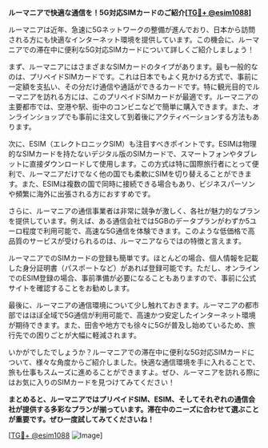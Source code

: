 **ルーマニアで快適な通信を！5G対応SIMカードのご紹介[[TG💪+ @esim1088](https://t.me/s/esim1088)]**

ルーマニアは近年、急速に5Gネットワークの整備が進んでおり、日本から訪問される方にも快適なインターネット環境を提供しています。この機会に、ルーマニアでの滞在中に便利な5G対応SIMカードについて詳しくご紹介しましょう！

まず、ルーマニアにはさまざまなSIMカードのタイプがあります。最も一般的なのは、プリペイドSIMカードです。これは日本でもよく見かける方式で、事前に一定額を支払い、その分だけ通信や通話ができるカードです。特に観光目的でルーマニアを訪れる方には、このプリペイドSIMカードが最適です。ルーマニアの主要都市では、空港や駅、街中のコンビニなどで簡単に購入できます。また、オンラインショップでも事前に注文して到着後にアクティベーションする方法もあります。

次に、ESIM（エレクトロニックSIM）も注目すべきポイントです。ESIMは物理的なSIMカードを持たないデジタル版のSIMカードで、スマートフォンやタブレットに直接ダウンロードして使用します。この方式は特に国際旅行者にとって便利で、ルーマニアだけでなく他の国でも柔軟にSIMを切り替えることができます。また、ESIMは複数の国で同時に接続できる場合もあり、ビジネスパーソンや頻繁に海外に出張される方におすすめです。

さらに、ルーマニアの通信事業者は非常に競争が激しく、各社が魅力的なプランを提供しています。例えば、ある通信会社では5GBのデータプランがわずか5ユーロ程度で利用可能で、高速な5G通信を体験できます。このような低価格で高品質のサービスが受けられるのは、ルーマニアならではの特徴と言えます。

ルーマニアでのSIMカードの登録も簡単です。ほとんどの場合、個人情報を記載した身分証明書（パスポートなど）があれば登録可能です。ただし、オンラインでのESIM登録の場合、事前準備が必要になることもありますので、事前に公式サイトを確認することをお勧めします。

最後に、ルーマニアの通信環境について少し触れておきます。ルーマニアの都市部ではほぼ全域で5G通信が利用可能で、高速かつ安定したインターネット環境が期待できます。また、田舎や地方でも徐々に5Gが普及し始めているため、旅行先での困りごとが大幅に軽減されます。

いかがでしたでしょうか？ルーマニアでの滞在中に便利な5G対応SIMカードについて、様々な角度からご紹介しました。快適な通信環境を手に入れることで、旅も仕事もスムーズに進めることができますよ。ぜひ、ルーマニアを訪れる際にはお気に入りのSIMカードを見つけてみてください！

**まとめると、ルーマニアではプリペイドSIM、ESIM、そしてそれぞれの通信会社が提供する多彩なプランが揃っています。滞在中のニーズに合わせて選ぶことが重要です。ぜひ一度試してみてくださいね！**

[[TG💪+ @esim1088](https://t.me/s/esim1088) ![Image](https://i.postimg.cc/Y0z9fWf4/image.png)]